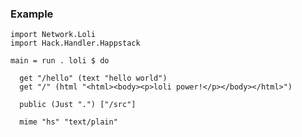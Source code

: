 ### Example

    import Network.Loli
    import Hack.Handler.Happstack

    main = run . loli $ do

      get "/hello" (text "hello world")
      get "/" (html "<html><body><p>loli power!</p></body></html>")

      public (Just ".") ["/src"]

      mime "hs" "text/plain"